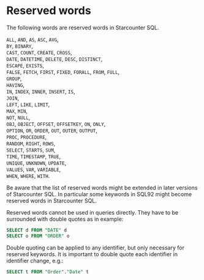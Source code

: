# Reserved words

The following words are reserved words in Starcounter SQL.

`ALL`, `AND`, `AS`, `ASC`, `AVG`,  
`BY`, `BINARY`,  
`CAST`, `COUNT`, `CREATE`, `CROSS`,  
`DATE`, `DATETIME`, `DELETE`, `DESC`, `DISTINCT`,  
`ESCAPE`, `EXISTS`,  
`FALSE`, `FETCH`, `FIRST`, `FIXED`, `FORALL`, `FROM`, `FULL`,  
`GROUP`,  
`HAVING`,  
`IN`, `INDEX`, `INNER`, `INSERT`, `IS`,  
`JOIN`,  
`LEFT`, `LIKE`, `LIMIT`,  
`MAX`, `MIN`,  
`NOT`, `NULL`,  
`OBJ`, `OBJECT`, `OFFSET`, `OFFSETKEY`, `ON`, `ONLY`,  
`OPTION`, `OR`, `ORDER`, `OUT`, `OUTER`, `OUTPUT`,  
`PROC`, `PROCEDURE`,  
`RANDOM`, `RIGHT`, `ROWS`,  
`SELECT`, `STARTS`, `SUM`,  
`TIME`, `TIMESTAMP`, `TRUE`,  
`UNIQUE`, `UNKNOWN`, `UPDATE`,  
`VALUES`, `VAR`, `VARIABLE`,  
`WHEN`, `WHERE`, `WITH`.

Be aware that the list of reserved words might be extended in later versions of Starcounter SQL. In particular some keywords in SQL92 might become reserved words in Starcounter SQL.

Reserved words cannot be used in queries directly. They have to be surrounded with double quotes as in example:

```sql
SELECT d FROM "DATE" d
SELECT o FROM "ORDER" o
```

Double quoting can be applied to any identifier, but only necessary for reserved keywords. It is important to double quote each identifier in identifier change, e.g.:

```sql
SELECT t FROM "Order"."Date" t
```

